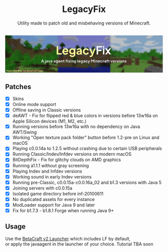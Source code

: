 <div align="center">
<h1>LegacyFix</h1>
<span>Utility made to patch old and misbehaving versions of Minecraft.</span>
</div>
<br>

![](/.github/img/banner.webp)

## Patches
- [x] Skins
- [x] Online mode support
- [x] Offline saving in Classic versions
- [x] deAWT - Fix for flipped red & blue colors in versions before 13w16a on Apple Silicon devices (M1, M2, etc.)
- [x] Running versions before 13w16a with no dependency on Java AWT/Swing
- [x] Working "Open texture pack folder" button before 1.2-pre on Linux and macOS
- [x] Playing c0.0.14a to 1.2.5 without crashing due to certain USB peripherals
- [x] Running Classic/Indev/Infdev versions on modern macOS
- [x] BitDepthFix - Fix for glitchy clouds on AMD graphics
- [x] Running a1.1.1 without gray screening
- [x] Playing Indev and Infdev versions
- [x] Working sound in early Indev versions
- [x] Running pre-Classic, c0.0.15a-c0.0.16a_02 and b1.3 versions with Java 5
- [x] Joining servers with c0.0.15a
- [x] Isolated game directory before inf-20100611
- [x] No duplicated assets for every instance
- [x] ModLoader support for Java 9 and later
- [x] Fix for b1.7.3 - b1.8.1 Forge when running Java 9+

## Usage
Use the [BetaCraft v2 Launcher](https://github.com/betacraftuk/betacraft-launcher/tree/v2) which includes LF by default,<br>
or apply the javaagent in the launcher of your choice. Tutorial TBA soon

